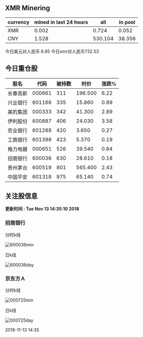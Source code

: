 ## XMR Minering

|currency|mined in last 24 hours|all|in pool|
|---|---|---|---|
|XMR|0.002|0.724|0.052|
|CNY|1.528|530.104|38.356|

今日美元对人民币 6.95	今日xmr对人民币732.53


## 今日重仓股 

|股名|代码|被持数|时价|涨跌%|
|---|---|---|---|---|
|长春高新|000661|311|196.500|6.22|
|兴业银行|601166|335|15.860|0.89|
|美的集团|000333|342|41.300|2.89|
|伊利股份|600887|406|24.030|3.58|
|农业银行|601288|420|3.650|0.27|
|工商银行|601398|423|5.370|0.19|
|格力电器|000651|526|39.540|0.84|
|招商银行|600036|630|28.610|0.18|
|贵州茅台|600519|801|565.400|2.43|
|中国平安|601318|975|65.140|0.74|

## 关注股信息
**更新时间 : Tue Nov 13 14:35:10 2018**
### 招商银行 
分时k线

![600036min](http://image.sinajs.cn/newchart/min/n/sh600036.gif)

日k线

![600036day](http://image.sinajs.cn/newchart/daily/n/sh600036.gif)

### 京东方Ａ 
分时k线

![000725min](http://image.sinajs.cn/newchart/min/n/sz000725.gif)

日k线

![000725day](http://image.sinajs.cn/newchart/daily/n/sz000725.gif)

2018-11-13 14:35